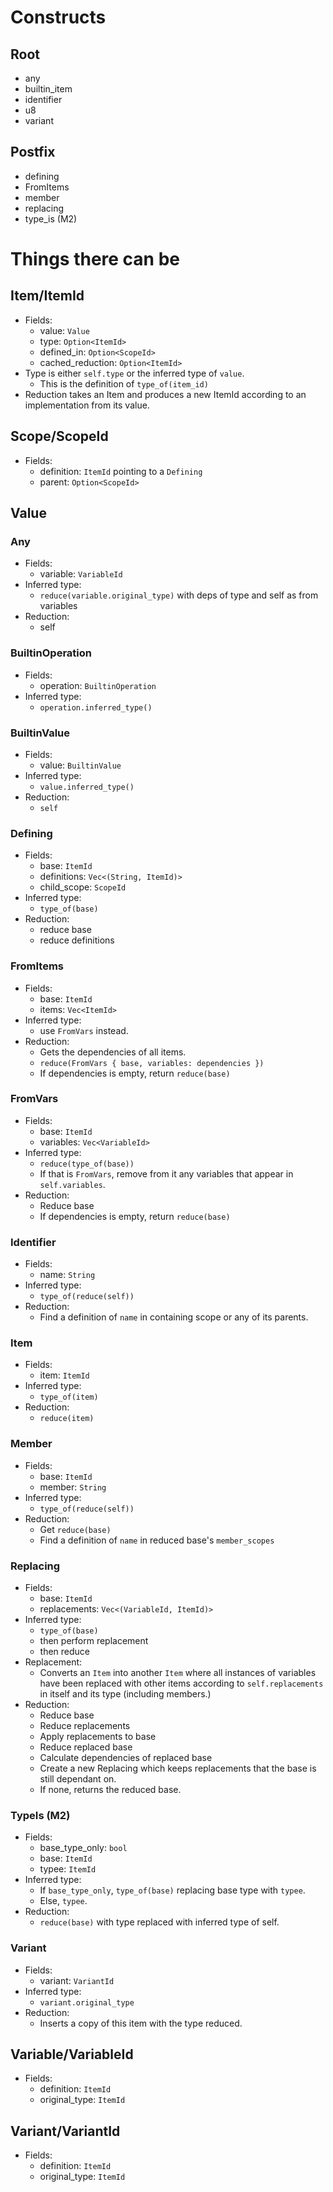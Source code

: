 # Constructs

## Root
- any
- builtin_item
- identifier
- u8
- variant
  
## Postfix
- defining
- FromItems
- member
- replacing
- type_is (M2)

# Things there can be

## Item/ItemId
- Fields:
  - value: `Value`
  - type: `Option<ItemId>`
  - defined_in: `Option<ScopeId>`
  - cached_reduction: `Option<ItemId>`
- Type is either `self.type` or the inferred type of `value`.
  - This is the definition of `type_of(item_id)`
- Reduction takes an Item and produces a new ItemId according to an
implementation from its value.

## Scope/ScopeId
- Fields:
  - definition: `ItemId` pointing to a `Defining`
  - parent: `Option<ScopeId>`

## Value

### Any
- Fields:
  - variable: `VariableId`
- Inferred type:
  - `reduce(variable.original_type)` with deps of type and self as from
  variables
- Reduction:
  - self

### BuiltinOperation
- Fields:
  - operation: `BuiltinOperation`
- Inferred type:
  - `operation.inferred_type()`

### BuiltinValue
- Fields:
  - value: `BuiltinValue`
- Inferred type:
  - `value.inferred_type()`
- Reduction:
  - `self`

### Defining
- Fields:
  - base: `ItemId`
  - definitions: `Vec<(String, ItemId)>`
  - child_scope: `ScopeId`
- Inferred type:
  - `type_of(base)`
- Reduction:
  - reduce base
  - reduce definitions

### FromItems
- Fields:
  - base: `ItemId`
  - items: `Vec<ItemId>`
- Inferred type:
  - use `FromVars` instead.
- Reduction:
  - Gets the dependencies of all items.
  - `reduce(FromVars { base, variables: dependencies })`
  - If dependencies is empty, return `reduce(base)`

### FromVars
- Fields:
  - base: `ItemId`
  - variables: `Vec<VariableId>`
- Inferred type:
  - `reduce(type_of(base))`
  - If that is `FromVars`, remove from it any variables that appear in
  `self.variables`.
- Reduction:
  - Reduce base
  - If dependencies is empty, return `reduce(base)`

### Identifier
- Fields:
  - name: `String`
- Inferred type:
  - `type_of(reduce(self))`
- Reduction:
  - Find a definition of `name` in containing scope or any of its parents.

### Item
- Fields:
  - item: `ItemId`
- Inferred type:
  - `type_of(item)`
- Reduction:
  - `reduce(item)`

### Member
- Fields:
  - base: `ItemId`
  - member: `String`
- Inferred type:
  - `type_of(reduce(self))`
- Reduction:
  - Get `reduce(base)`
  - Find a definition of `name` in reduced base's `member_scopes`

### Replacing
- Fields:
  - base: `ItemId`
  - replacements: `Vec<(VariableId, ItemId)>`
- Inferred type:
  - `type_of(base)`
  - then perform replacement
  - then reduce
- Replacement:
  - Converts an `Item` into another `Item` where all instances of variables have
  been replaced with other items according to `self.replacements` in itself and
  its type (including members.)
- Reduction:
  - Reduce base
  - Reduce replacements
  - Apply replacements to base
  - Reduce replaced base
  - Calculate dependencies of replaced base
  - Create a new Replacing which keeps replacements that the base is still
  dependant on.
  - If none, returns the reduced base.

### TypeIs (M2)
- Fields:
  - base_type_only: `bool`
  - base: `ItemId`
  - typee: `ItemId`
- Inferred type:
  - If `base_type_only`, `type_of(base)` replacing base type with `typee`.
  - Else, `typee`.
- Reduction:
  - `reduce(base)` with type replaced with inferred type of self.

### Variant
- Fields:
  - variant: `VariantId`
- Inferred type:
  - `variant.original_type`
- Reduction:
  - Inserts a copy of this item with the type reduced.

## Variable/VariableId
- Fields:
  - definition: `ItemId`
  - original_type: `ItemId`

## Variant/VariantId
- Fields:
  - definition: `ItemId`
  - original_type: `ItemId`
